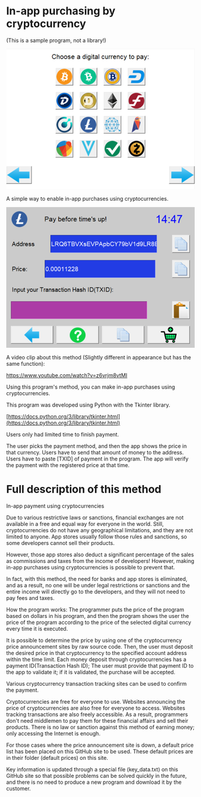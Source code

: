 # In-app purchasing by cryptocurrency

(This is a sample program, not a library!)

<img width="859" alt="1" src="https://raw.githubusercontent.com/bdshahab/in-app-purchasing-by-crypto/refs/heads/main/tkinter_1.png">


A simple way to enable in-app purchases using cryptocurrencies.

<img width="866" alt="2" src="https://raw.githubusercontent.com/bdshahab/in-app-purchasing-by-crypto/refs/heads/main/tkinter_2.png">


A video clip about this method (Slightly different in appearance but has the same function):

https://www.youtube.com/watch?v=z6vrjm8vtMI


Using this program's method, you can make in-app purchases using cryptocurrencies.

This program was developed using Python with the Tkinter library.


[https://docs.python.org/3/library/tkinter.html](https://docs.python.org/3/library/tkinter.html)

Users only had limited time to finish payment.

The user picks the payment method, and then the app shows the price in that currency. Users have to send that amount of money to the address. Users have to paste [TXID] of payment in the program. The app will verify the payment with the registered price at that time.

# Full description of this method

In-app payment using cryptocurrencies

Due to various restrictive laws or sanctions, financial exchanges are not available in a free and equal way for everyone in the world. Still, cryptocurrencies do not have any geographical limitations, and they are not limited to anyone. App stores usually follow those rules and sanctions, so some developers cannot sell their products.

However, those app stores also deduct a significant percentage of the sales as commissions and taxes from the income of developers! However, making in-app purchases using cryptocurrencies is possible to prevent that.

In fact, with this method, the need for banks and app stores is eliminated, and as a result, no one will be under legal restrictions or sanctions and the entire income will directly go to the developers, and they will not need to pay fees and taxes.

How the program works: The programmer puts the price of the program based on dollars in his program, and then the program shows the user the price of the program according to the price of the selected digital currency every time it is executed.

It is possible to determine the price by using one of the cryptocurrency price announcement sites by raw source code. Then, the user must deposit the desired price in that cryptocurrency to the specified account address within the time limit. Each money deposit through cryptocurrencies has a payment ID(Transaction Hash ID); The user must provide that payment ID to the app to validate it; if it is validated, the purchase will be accepted.

Various cryptocurrency transaction tracking sites can be used to confirm the payment.

Cryptocurrencies are free for everyone to use. Websites announcing the price of cryptocurrencies are also free for everyone to access. Websites tracking transactions are also freely accessible. As a result, programmers don't need middlemen to pay them for these financial affairs and sell their products. There is no law or sanction against this method of earning money; only accessing the Internet is enough.

For those cases where the price announcement site is down, a default price list has been placed on this GitHub site to be used. These default prices are in their folder (default prices) on this site.

Key information is updated through a special file (key_data.txt) on this GitHub site so that possible problems can be solved quickly in the future, and there is no need to produce a new program and download it by the customer.
